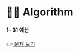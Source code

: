 # 👩‍💻 Algorithm
#### 1- 31 예산
👉[ 문제 보기](https://github.com/gay0ung/Algorithm/blob/master/PROGRAMMERS/LEVEL_01/31_%EC%98%88%EC%82%B0.md)

